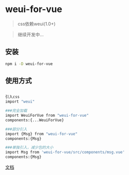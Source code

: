 # weui-for-vue

> css依赖weui(1.0+)

> 继续开发中...

## 安装
```bash
npm i -D weui-for-vue
```

## 使用方式
``` bash

引入css
import "weui"

###完全加载
import WeuiForVue from "weui-for-vue"
components:{...WeuiForVue}

###部分引入
import {Msg} from "weui-for-vue"
components:{Msg}

###单独引入，减少包的大小
import Msg from 'weui-for-vue/src/components/msg.vue'
components:{Msg}

```
[文档](https://github.com/lmw6412036/weui-for-vue/wiki) 
